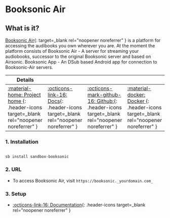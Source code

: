 # Booksonic Air

## What is it?

[Booksonic Air](http://booksonic.org/){: target=_blank rel="noopener noreferrer" } is a platform for accessing the audibooks you own wherever you are. At the moment the platform consists of Booksonic Air - A server for streaming your audiobooks, successor to the original Booksonic server and based on Airsonic. Booksonic App - An DSub based Android app for connection to Booksonic-Air servers.

| Details     |             |             |             |
|-------------|-------------|-------------|-------------|
| [:material-home: Project home ](https://booksonic.org/){: .header-icons target=_blank rel="noopener noreferrer" } | [:octicons-link-16: Docs](https://booksonic.org/how){: .header-icons target=_blank rel="noopener noreferrer" } | [:octicons-mark-github-16: Github:](https://github.com/popeen/Booksonic-Air){: .header-icons target=_blank rel="noopener noreferrer" } | [:material-docker: Docker ](https://hub.docker.com/r/linuxserver/booksonic-air){: .header-icons target=_blank rel="noopener noreferrer" }|

### 1. Installation

``` shell

sb install sandbox-booksonic

```

### 2. URL

- To access Booksonic Air, visit `https://booksonic._yourdomain.com_`

### 3. Setup

- [:octicons-link-16: Documentation](https://booksonic.org/how){: .header-icons target=_blank rel="noopener noreferrer" }
